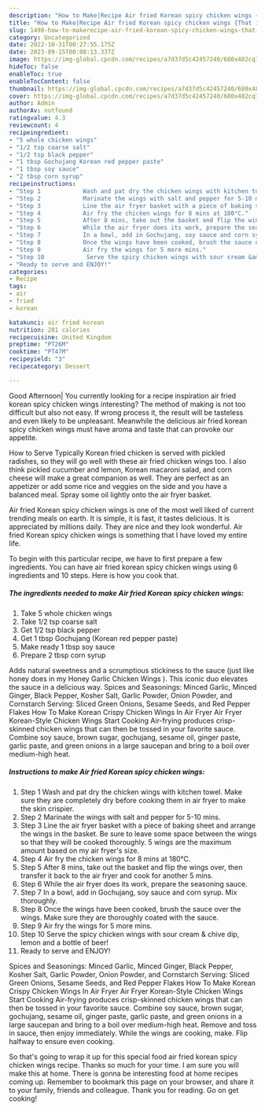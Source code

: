 ```yaml
---
description: "How to Make|Recipe Air fried Korean spicy chicken wings {That is Delicious"
title: "How to Make|Recipe Air fried Korean spicy chicken wings {That is Delicious"
slug: 1498-how-to-makerecipe-air-fried-korean-spicy-chicken-wings-that-is-delicious
category: Uncategorized
date: 2022-10-31T00:27:55.175Z
date: 2023-09-15T00:08:13.337Z
image: https://img-global.cpcdn.com/recipes/a7d37d5c42457240/680x482cq70/air-fried-korean-spicy-chicken-wings-recipe-main-photo.jpg
hideToc: false
enableToc: true
enableTocContent: false
thumbnail: https://img-global.cpcdn.com/recipes/a7d37d5c42457240/680x482cq70/air-fried-korean-spicy-chicken-wings-recipe-main-photo.jpg
cover: https://img-global.cpcdn.com/recipes/a7d37d5c42457240/680x482cq70/air-fried-korean-spicy-chicken-wings-recipe-main-photo.jpg
author: Admin
authorAv: notfound
ratingvalue: 4.3
reviewcount: 4
recipeingredient:
- "5 whole chicken wings"
- "1/2 tsp coarse salt"
- "1/2 tsp black pepper"
- "1 tbsp Gochujang Korean red pepper paste"
- "1 tbsp soy sauce"
- "2 tbsp corn syrup"
recipeinstructions:
- "Step 1            Wash and pat dry the chicken wings with kitchen towel. Make sure they are completely dry before cooking them in air fryer to make the skin crispier."
- "Step 2            Marinate the wings with salt and pepper for 5-10 mins."
- "Step 3            Line the air fryer basket with a piece of baking sheet and arrange the wings in the basket. Be sure to leave some space between the wings so that they will be cooked thoroughly. 5 wings are the maximum amount based on my air fryer&#39;s size."
- "Step 4            Air fry the chicken wings for 8 mins at 180°C."
- "Step 5            After 8 mins, take out the basket and flip the wings over, then transfer it back to the air fryer and cook for another 5 mins."
- "Step 6            While the air fryer does its work, prepare the seasoning sauce."
- "Step 7            In a bowl, add in Gochujang, soy sauce and corn syrup. Mix thoroughly."
- "Step 8            Once the wings have been cooked, brush the sauce over the wings. Make sure they are thoroughly coated with the sauce."
- "Step 9            Air fry the wings for 5 more mins."
- "Step 10            Serve the spicy chicken wings with sour cream &amp; chive dip, lemon and a bottle of beer!"
- "Ready to serve and ENJOY!"
categories:
- Recipe
tags:
- air
- fried
- korean

katakunci: air fried korean 
nutrition: 281 calories
recipecuisine: United Kingdom
preptime: "PT26M"
cooktime: "PT47M"
recipeyield: "3"
recipecategory: Dessert

---
```



Good Afternoon| You currently looking for a recipe inspiration air fried korean spicy chicken wings interesting? The method of making is not too difficult but also not easy. If wrong process it, the result will be tasteless and even likely to be unpleasant. Meanwhile the delicious air fried korean spicy chicken wings must have aroma and taste that can provoke our appetite.





How to Serve Typically Korean fried chicken is served with pickled radishes, so they will go well with these air fried chicken wings too. I also think pickled cucumber and lemon, Korean macaroni salad, and corn cheese will make a great companion as well. They are perfect as an appetizer or add some rice and veggies on the side and you have a balanced meal. Spray some oil lightly onto the air fryer basket.

Air fried Korean spicy chicken wings is one of the most well liked of current trending meals on earth. It is simple, it is fast, it tastes delicious. It is appreciated by millions daily. They are nice and they look wonderful. Air fried Korean spicy chicken wings is something that I have loved my entire life.


To begin with this particular recipe, we have to first prepare a few ingredients. You can have air fried korean spicy chicken wings using 6 ingredients and 10 steps. Here is how you cook that.

<!--inarticleads1-->

##### The ingredients needed to make Air fried Korean spicy chicken wings:

1. Take 5 whole chicken wings
1. Take 1/2 tsp coarse salt
1. Get 1/2 tsp black pepper
1. Get 1 tbsp Gochujang (Korean red pepper paste)
1. Make ready 1 tbsp soy sauce
1. Prepare 2 tbsp corn syrup


Adds natural sweetness and a scrumptious stickiness to the sauce (just like honey does in my Honey Garlic Chicken Wings ). This iconic duo elevates the sauce in a delicious way. Spices and Seasonings: Minced Garlic, Minced Ginger, Black Pepper, Kosher Salt, Garlic Powder, Onion Powder, and Cornstarch Serving: Sliced Green Onions, Sesame Seeds, and Red Pepper Flakes How To Make Korean Crispy Chicken Wings In Air Fryer Air Fryer Korean-Style Chicken Wings Start Cooking Air-frying produces crisp-skinned chicken wings that can then be tossed in your favorite sauce. Combine soy sauce, brown sugar, gochujang, sesame oil, ginger paste, garlic paste, and green onions in a large saucepan and bring to a boil over medium-high heat. 

<!--inarticleads2-->

##### Instructions to make Air fried Korean spicy chicken wings:

1. Step 1            Wash and pat dry the chicken wings with kitchen towel. Make sure they are completely dry before cooking them in air fryer to make the skin crispier.
1. Step 2            Marinate the wings with salt and pepper for 5-10 mins.
1. Step 3            Line the air fryer basket with a piece of baking sheet and arrange the wings in the basket. Be sure to leave some space between the wings so that they will be cooked thoroughly. 5 wings are the maximum amount based on my air fryer&#39;s size.
1. Step 4            Air fry the chicken wings for 8 mins at 180°C.
1. Step 5            After 8 mins, take out the basket and flip the wings over, then transfer it back to the air fryer and cook for another 5 mins.
1. Step 6            While the air fryer does its work, prepare the seasoning sauce.
1. Step 7            In a bowl, add in Gochujang, soy sauce and corn syrup. Mix thoroughly.
1. Step 8            Once the wings have been cooked, brush the sauce over the wings. Make sure they are thoroughly coated with the sauce.
1. Step 9            Air fry the wings for 5 more mins.
1. Step 10            Serve the spicy chicken wings with sour cream &amp; chive dip, lemon and a bottle of beer!
1. Ready to serve and ENJOY!

Spices and Seasonings: Minced Garlic, Minced Ginger, Black Pepper, Kosher Salt, Garlic Powder, Onion Powder, and Cornstarch Serving: Sliced Green Onions, Sesame Seeds, and Red Pepper Flakes How To Make Korean Crispy Chicken Wings In Air Fryer Air Fryer Korean-Style Chicken Wings Start Cooking Air-frying produces crisp-skinned chicken wings that can then be tossed in your favorite sauce. Combine soy sauce, brown sugar, gochujang, sesame oil, ginger paste, garlic paste, and green onions in a large saucepan and bring to a boil over medium-high heat. Remove and toss in sauce, then enjoy immediately. While the wings are cooking, make. Flip halfway to ensure even cooking. 

So that's going to wrap it up for this special food air fried korean spicy chicken wings recipe. Thanks so much for your time. I am sure you will make this at home. There is gonna be interesting food at home recipes coming up. Remember to bookmark this page on your browser, and share it to your family, friends and colleague. Thank you for reading. Go on get cooking!
